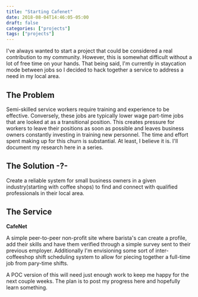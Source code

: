 ```yaml
---
title: "Starting Cafenet"
date: 2018-08-04T14:46:05-05:00
draft: false
categories: ["projects"]
tags: ["projects"]
---
```


I've always wanted to start a project that could be considered a real contribution to my community. However, this is somewhat difficult without a lot of free time on your hands. That being said, I'm currently in staycation mode between jobs so I decided to hack together a service to address a need in my local area.

## The Problem

Semi-skilled service workers require training and experience to be effective. Conversely, these jobs are typically lower wage part-time jobs that are looked at as a transitional position. This creates pressure for workers to leave their positions as soon as possible and leaves business owners constantly investing in training new personnel. The time and effort spent making up for this churn is substantial. At least, I believe it is. I'll document my research here in a series.

## The Solution -?-

Create a reliable system for small business owners in a given industry(starting with coffee shops) to find and connect with qualified professionals in their local area.


## The Service

**CafeNet**

A simple peer-to-peer non-profit site where barista's can create a profile, add their skills and have them verified through a simple survey sent to their previous employer. Additionally I'm envisioning some sort of inter-coffeeshop shift scheduling system to allow for piecing together a full-time job from pary-time shifts.

A POC version of this will need just enough work to keep me happy for the next couple weeks. The plan is to post my progress here and hopefully learn something.


